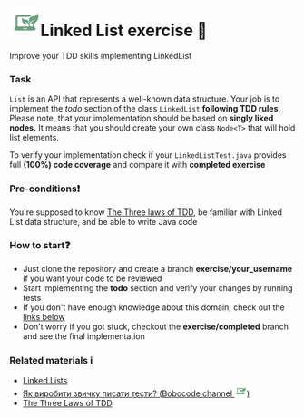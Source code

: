 # <img src="https://raw.githubusercontent.com/bobocode-projects/resources/master/image/logo_transparent_background.png" height=50/>Linked List exercise 💪
Improve your TDD skills implementing LinkedList

### Task
`List` is an API that represents a well-known data structure. Your job is to 
implement the *todo* section of the class `LinkedList` **following TDD rules**. Please note, that your implementation 
should be based on **singly liked  nodes.** It means that you should create your own class `Node<T>` 
that will hold list elements. 
  
To verify your implementation check if your `LinkedListTest.java` provides full **(100%) code coverage** and compare it 
with **completed exercise**
 
### Pre-conditions❗
You're supposed to know [The Three laws of TDD](https://github.com/bobocode-projects/java-fundamentals-course/tree/main/6-0-test-driven-development#the-three-laws-of-tdd),
 be familiar with Linked List data structure, and be able to write Java code

### How to start❓
* Just clone the repository and create a branch **exercise/your_username** if you want your code to be reviewed
* Start implementing the **todo** section and verify your changes by running tests
* If you don't have enough knowledge about this domain, check out the [links below](#related-materials-information_source)
* Don't worry if you got stuck, checkout the **exercise/completed** branch and see the final implementation
 
### Related materials ℹ
 * [Linked Lists](https://www.cs.cmu.edu/~adamchik/15-121/lectures/Linked%20Lists/linked%20lists.html)
 * [Як виробити звичку писати тести? (Bobocode channel <img src="https://raw.githubusercontent.com/bobocode-projects/resources/master/image/logo_transparent_background.png" height=20/>)](https://youtu.be/L_CiX9C51BI)
 * [The Three Laws of TDD](https://www.youtube.com/watch?v=qkblc5WRn-U&t=3476s)

